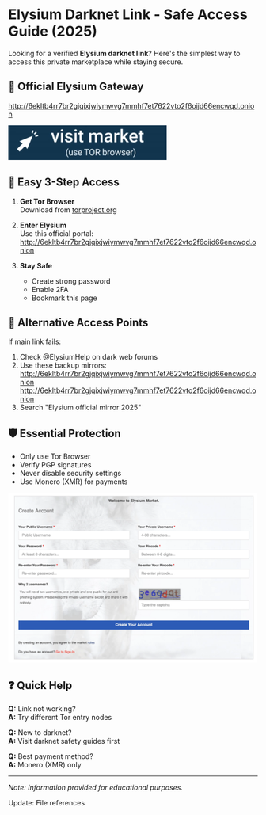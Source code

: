 # Elysium Darknet Link - Safe Access Guide (2025)

Looking for a verified **Elysium darknet link**? Here's the simplest way to access this private marketplace while staying secure.

## 🚪 Official Elysium Gateway

http://6ekltb4rr7br2gjqixjwiymwvg7mmhf7et7622vto2f6oijd66encwqd.onion

[<img src="/assets/setup.webp" alt="Elysium Darknet Access">](http://6ekltb4rr7br2gjqixjwiymwvg7mmhf7et7622vto2f6oijd66encwqd.onion)

## 🔑 Easy 3-Step Access

1. **Get Tor Browser**  
   Download from [torproject.org](https://www.torproject.org/)

2. **Enter Elysium**  
   Use this official portal:  
   http://6ekltb4rr7br2gjqixjwiymwvg7mmhf7et7622vto2f6oijd66encwqd.onion

3. **Stay Safe**  
   - Create strong password
   - Enable 2FA
   - Bookmark this page

## 🔄 Alternative Access Points

If main link fails:
1. Check @ElysiumHelp on dark web forums
2. Use these backup mirrors:  
   http://6ekltb4rr7br2gjqixjwiymwvg7mmhf7et7622vto2f6oijd66encwqd.onion  
   http://6ekltb4rr7br2gjqixjwiymwvg7mmhf7et7622vto2f6oijd66encwqd.onion
3. Search "Elysium official mirror 2025"

## 🛡️ Essential Protection

- Only use Tor Browser
- Verify PGP signatures
- Never disable security settings
- Use Monero (XMR) for payments

<a href="http://6ekltb4rr7br2gjqixjwiymwvg7mmhf7et7622vto2f6oijd66encwqd.onion"><img src="/assets/divide.webp" alt="Elysium Login" style="max-width: 100%;"></a>

## ❓ Quick Help

**Q:** Link not working?  
**A:** Try different Tor entry nodes

**Q:** New to darknet?  
**A:** Visit darknet safety guides first

**Q:** Best payment method?  
**A:** Monero (XMR) only

---

*Note: Information provided for educational purposes.*

















Update: File references